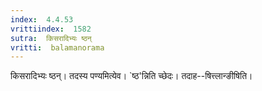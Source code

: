 ```yaml
---
index:  4.4.53
vrittiindex:  1582
sutra:  किसरादिभ्यः ष्ठन्
vritti:  balamanorama 
---
```


किसरादिभ्यः ष्ठन्। तदस्य पण्यमित्येव। `ष्ठ'न्निति च्छेदः। तदाह--षित्त्लान्ङीषिति।

